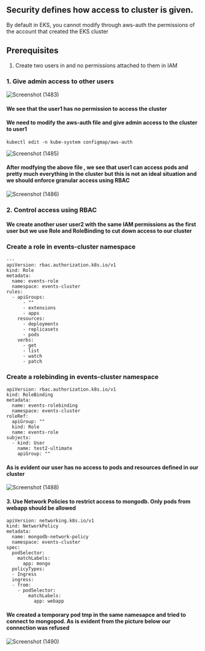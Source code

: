 ## Security defines how access to cluster is given. 
By default in EKS, you cannot modify through aws-auth the permissions of the account that created the EKS cluster

## Prerequisites
1. Create two users in and no permissions attached to them in IAM

### 1. Give admin access to other users
![Screenshot (1483)](https://github.com/satya19977/Event-Management-System-Using-Kubernetes/assets/108000447/f9f1f94c-04a9-473a-9c69-fb871f516296)

#### We see that the user1 has no permission to access the cluster 

#### We need to modify the aws-auth file and give admin access to the cluster to user1
```
kubectl edit -n kube-system configmap/aws-auth
```

![Screenshot (1485)](https://github.com/satya19977/Event-Management-System-Using-Kubernetes/assets/108000447/f4776ba4-99fb-4704-bd5d-0eed31654828)

#### After modfying the above file , we see that user1 can access pods and pretty much everything in the cluster but this is not an ideal situation and we should enforce granular access using RBAC

![Screenshot (1486)](https://github.com/satya19977/Event-Management-System-Using-Kubernetes/assets/108000447/624a86ae-81cd-4072-a496-7692d10a0610)

### 2. Control access using RBAC

#### We create another user user2 with the same IAM permissions as the first user but we use Role and RoleBinding to cut down access to our cluster

### Create a role in events-cluster namespace
```
---
apiVersion: rbac.authorization.k8s.io/v1
kind: Role
metadata:
  name: events-role
  namespace: events-cluster
rules:
  - apiGroups:
      - ""
      - extensions
      - apps
    resources:
      - deployments
      - replicasets
      - pods
    verbs:
      - get
      - list
      - watch
      - patch  
```
### Create a rolebinding in events-cluster namespace

```
apiVersion: rbac.authorization.k8s.io/v1
kind: RoleBinding
metadata:
  name: events-rolebinding
  namespace: events-cluster
roleRef:
  apiGroup: ""
  kind: Role
  name: events-role
subjects:
  - kind: User
    name: test2-ultimate
    apiGroup: ""
```
#### As is evident our user has no access to pods and resources defined in our cluster

![Screenshot (1488)](https://github.com/satya19977/Event-Management-System-Using-Kubernetes/assets/108000447/ee126ee1-90f4-45c1-9729-32436406ab0f)

#### 3. Use Network Policies to restrict access to mongodb. Only pods from webapp should be allowed
```
apiVersion: networking.k8s.io/v1
kind: NetworkPolicy
metadata:
  name: mongodb-network-policy
  namespace: events-cluster
spec:
  podSelector:
    matchLabels:
      app: mongo
  policyTypes:
  - Ingress
  ingress:
  - from:
    - podSelector:
        matchLabels:
          app: webapp
```

#### We created a temporary pod tmp in the same namesapce and tried to connect to mongopod. As is evident from the picture below our connection was refused

![Screenshot (1490)](https://github.com/satya19977/Event-Management-System-Using-Kubernetes/assets/108000447/6ee03d6d-6249-40e4-9c2c-a847cbda18c3)

